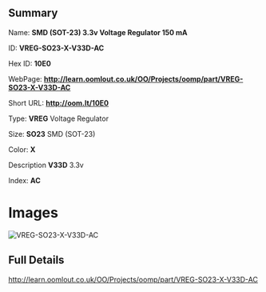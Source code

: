 

## Summary
 
Name: __SMD (SOT-23) 3.3v Voltage Regulator 150 mA__

ID: __VREG-SO23-X-V33D-AC__

Hex ID: __10E0__

WebPage: __http://learn.oomlout.co.uk/OO/Projects/oomp/part/VREG-SO23-X-V33D-AC__

Short URL: __http://oom.lt/10E0__


Type: __VREG__ Voltage Regulator 

Size: __SO23__ SMD (SOT-23) 

Color: __X__  

Description __V33D__ 3.3v 

Index: __AC__


# Images
![VREG-SO23-X-V33D-AC](http://oomlout.com/oomp-gen/parts/VREG-SO23-X-V33D-AC/VREG-SO23-X-V33D-AC_420.jpg)



## Full Details

 http://learn.oomlout.co.uk/OO/Projects/oomp/part/VREG-SO23-X-V33D-AC














